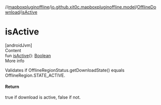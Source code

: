 //[mapboxpluginoffline](../../../index.md)/[io.github.xit0c.mapboxpluginoffline.model](../index.md)/[OfflineDownload](index.md)/[isActive](is-active.md)



# isActive  
[androidJvm]  
Content  
fun [isActive](is-active.md)(): [Boolean](https://kotlinlang.org/api/latest/jvm/stdlib/kotlin/-boolean/index.html)  
More info  


Validates if OfflineRegionStatus.getDownloadState() equals OfflineRegion.STATE_ACTIVE.



#### Return  


true if download is active, false if not.

  



